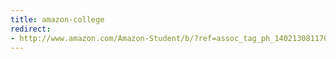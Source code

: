 ```yaml
---
title: amazon-college
redirect:
- http://www.amazon.com/Amazon-Student/b/?ref=assoc_tag_ph_1402130811706&_encoding=UTF8&camp=1789&creative=9325&linkCode=pf4&node=668781011&tag=mediunma0d-20&linkId=44CDBNI3E6MKFQ2X
---
```


